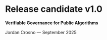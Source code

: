 ﻿# Release candidate v1.0

**Verifiable Governance for Public Algorithms**

Jordan Crosno — September 2025
